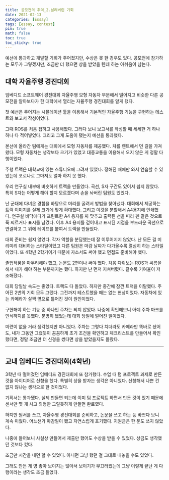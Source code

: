 ```yaml
---
title: 공모전의 추억_2.날려버린 기회
date: 2021-02-13
categories: [Essay]
tags: [essay, contest]
pin: true
math: false
toc: true
toc_sticky: true
---
```


예선에 통과하고 개발할 기회가 주어졌지만, 수상은 못 한 경우도 있다. 공모전에 참가하는 모두가 그렇겠지만, 조금만 더 했으면 상을 받았을 텐데 하는 아쉬움이 남는다.

## __대학 자율주행 경진대회__

임베디드 소프트웨어 경진대회 자율주행 모형 자동차 부문에서 떨어지고 비슷한 다른 공모전을 알아보다가 한 대학에서 열리는 자율주행 경진대회를 알게 됐다.

첫 예선은 주어지는 시뮬레이션 툴을 이용해서 기본적인 자율주행 기능을 구현하는 테스트와 보고서 작성이었다.

그때 ROS를 처음 접하고 사용해봤다. 그러다 보니 보고서를 작성할 때 세세한 거 하나하나 다 적어넣었다. 그리고 그게 도움이 됐는지 예선을 통과했다.

본선에 올라간 팀에게는 대회에서 모형 자동차를 제공했다. 차를 렌트해서 먼 길을 가져왔다. 모형 자동차는 생각보다 크기가 있었고 대중교통을 이용해서 오지 않은 게 정말 다행이었다.

주행 트랙은 대학교에 있는 스튜디오에 그려져 있었다. 정해진 때에만 와서 연습할 수 있었는데 코로나로 그마저도 얼마 하지 못 했다.

우리 연구실 내부에 비슷하게 트랙을 만들었다. 곡선, S자 구간도 있어서 쉽지 않았다. 특히 S자는 어떻게 해야 할지 모르겠다며 손을 놔버린 팀원도 있었다.

난 군대에 다녀온 경험을 바탕으로 머리를 굴려서 방법을 찾아냈다. 대회에서 제공하는 트랙 이미지를 실제 크기에 맞게 확대했다. 그리고 이것을 분할해서 A4용지에 인쇄했다. 연구실 바닥에다가 프린트한 A4 용지를 짜 맞추고 출력된 선을 따라 펜 같은 것으로 푹 찌르거나 표시를 남겼다. 이후 A4 용지를 걷어내고 표시된 지점을 부드러운 곡선으로 연결하고 그 위에 테이프를 붙여서 트랙을 만들었다.

대회 준비는 쉽지 않았다. 각자 역할을 분담했는데 잘 이루어지지 않았다. 난 모든 걸 미리미리 대비하는 스타일이었고 다른 팀원은 마감 날짜가 다가올수록 열심히 하는 스타일이었다. 또 4학년 2학기이기 때문에 자소서도 써야 했고 면접도 준비해야 했다.

졸업작품을 마무리해야 했고, 논문도 2편이나 써야 했다. 처음 다뤄보는 ROS과 씨름을 해서 내가 해야 하는 부분까지는 했다. 하지만 난 먼저 지쳐버렸다. 갈수록 기여율이 저조해졌다.

대회 당일날 속도는 좋았다. 트랙도 다 돌았다. 하지만 중간에 잠깐 트랙을 이탈했다. 주어진 2번의 기회 모두 그랬다. 그전까지 테스트했을 때는 없는 현상이었다. 자동차에 있는 카메라가 살짝 옆으로 틀어진 것이 원인이었다.

구현해야 하는 기능 중 하나인 주차는 되지 않았다. 나중에 확인해보니 아예 주차 마크를 인식하지를 못했다. 분명히 됐었는데 대회 당일에 벌어진 일이었다.

미련이 없을 거라 생각했지만 아니었다. 주차는 그렇다 치더라도 카메라만 똑바로 놨어도, 내가 그동안 그랬듯이 꼼꼼하게 초기 조건을 확인하고 체크리스트를 만들어서 확인했다면, 정말 조금만 더 신경을 썼다면 상을 받았을지도 몰랐다.

***

## __교내 임베디드 경진대회(4학년)__

3학년 때 떨어졌던 임베디드 경진대회에 또 참가했다. 수업 때 텀 프로젝트 과제로 만든 것을 아이디어로 신청을 했다. 특별히 상을 받자는 생각은 아니었다. 신청해서 나쁜 건 없지 않냐는 생각으로 한 것이었다.

기획서는 통과됐다. 실제 만들면 되는데 이미 텀 프로젝트 하면서 만든 것이 있기 때문에 센서만 몇 개 사고 외형만 그럴듯하게 만들면 완료였다.

하지만 원서를 쓰고, 자율주행 경진대회를 준비하고, 논문을 쓰고 하는 등 바쁘다 보니 계속 미뤘다. 어느샌가 마감일이 됐고 자연스럽게 포기했다. 지원금은 한 푼도 쓰지 않았다.

나중에 들어보니 사실상 만들어서 제출만 했어도 수상을 받을 수 있었다. 상금도 생각했던 것보다 컸다.

조금만 시간을 내면 할 수 있었다. 아니면 그냥 했던 걸 그대로 내놓을 수도 있었다.

그래도 만든 게 영 좋아 보이지는 않아서 보이기가 부끄러웠는데 그냥 이렇게 끝난 게 다행이라는 생각도 조금 들었다.
